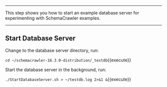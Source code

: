 -----

This step shows you how to start an example database server for experimenting with SchemaCrawler examples.

-----

## Start Database Server

Change to the database server directory, run:

`cd ~/schemacrawler-16.3.0-distribution/_testdb`{{execute}}

Start the database server in the background, run:

`./StartDatabaseServer.sh > ~/testdb.log 2>&1 &`{{execute}}

